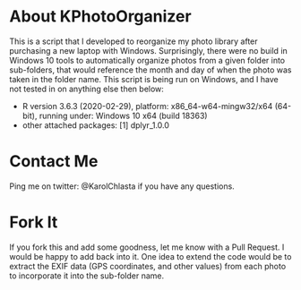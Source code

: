 About KPhotoOrganizer
=====================
This is a script that I developed to reorganize my photo library after purchasing a new laptop with Windows. Surprisingly, there were no build in Windows 10 tools to automatically organize photos from a given folder into sub-folders, that would reference the month and day of when the photo was taken in the folder name. This script is being run on Windows, and I have not tested in on anything else then below:
* R version 3.6.3 (2020-02-29), platform: x86_64-w64-mingw32/x64 (64-bit), running under: Windows 10 x64 (build 18363)
* other attached packages: [1] dplyr_1.0.0

Contact Me
==========
Ping me on twitter: @KarolChlasta if you have any questions.

Fork It
=======
If you fork this and add some goodness, let me know with a Pull Request. I would be happy to add back into it.
One idea to extend the code would be to extract the EXIF data (GPS coordinates, and other values)
from each photo to incorporate it into the sub-folder name.
